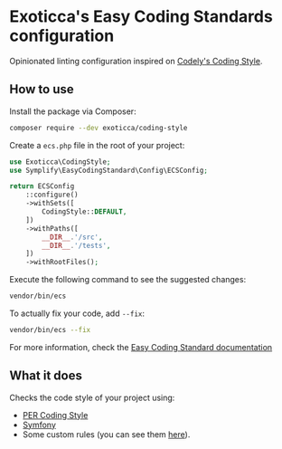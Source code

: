 Exoticca's Easy Coding Standards configuration
==============================================

Opinionated linting configuration inspired on [Codely's Coding Style](https://github.com/CodelyTV/php-coding_style-codely).

How to use
----------

Install the package via Composer:

```bash
composer require --dev exoticca/coding-style
```

Create a `ecs.php` file in the root of your project:

```php
use Exoticca\CodingStyle;
use Symplify\EasyCodingStandard\Config\ECSConfig;

return ECSConfig
    ::configure()
    ->withSets([
        CodingStyle::DEFAULT,
    ])
    ->withPaths([
        __DIR__.'/src',
        __DIR__.'/tests',
    ])
    ->withRootFiles();
```

Execute the following command to see the suggested changes:

```bash
vendor/bin/ecs
```

To actually fix your code, add `--fix`:

```bash
vendor/bin/ecs --fix
```

For more information, check the [Easy Coding Standard documentation](https://github.com/easy-coding-standard/easy-coding-standard)

What it does
------------

Checks the code style of your project using:

- [PER Coding Style](https://www.php-fig.org/per/coding-style/)
- [Symfony](https://symfony.com/doc/current/contributing/code/standards.html)
- Some custom rules (you can see them [here](sets)).
